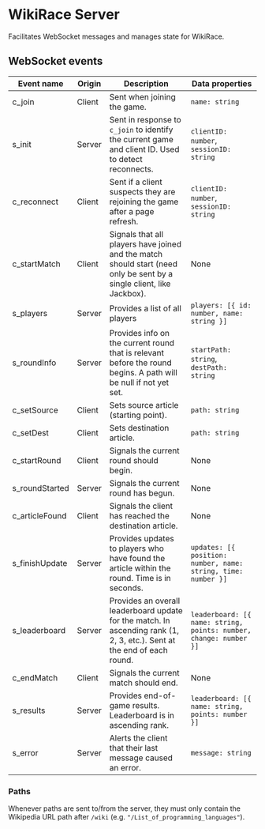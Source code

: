 # WikiRace Server
Facilitates WebSocket messages and manages state for WikiRace.

## WebSocket events
| Event name     | Origin | Description                                                                                                             | Data properties                                                   |
|----------------|--------|-------------------------------------------------------------------------------------------------------------------------|-------------------------------------------------------------------|
| c_join         | Client | Sent when joining the game.                                                                                             | `name: string`                                                    |
| s_init         | Server | Sent in response to `c_join` to identify the current game and client ID. Used to detect reconnects.                     | `clientID: number`, `sessionID: string`                           |
| c_reconnect    | Client | Sent if a client suspects they are rejoining the game after a page refresh.                                             | `clientID: number`, `sessionID: string`                           |
| c_startMatch   | Client | Signals that all players have joined and the match should start (need only be sent by a single client, like Jackbox).   | None                                                              |
| s_players      | Server | Provides a list of all players                                                                                          | `players: [{ id: number, name: string }]`                         |
| s_roundInfo    | Server | Provides info on the current round that is relevant before the round begins. A path will be null if not yet set.        | `startPath: string`, `destPath: string`                           |
| c_setSource    | Client | Sets source article (starting point).                                                                                   | `path: string`                                                    |
| c_setDest      | Client | Sets destination article.                                                                                               | `path: string`                                                    |
| c_startRound   | Client | Signals the current round should begin.                                                                                 | None                                                              |
| s_roundStarted | Server | Signals the current round has begun.                                                                                    | None                                                              |
| c_articleFound | Client | Signals the client has reached the destination article.                                                                 | None                                                              |
| s_finishUpdate | Server | Provides updates to players who have found the article within the round. Time is in seconds.                            | `updates: [{ position: number, name: string, time: number }]`     |
| s_leaderboard  | Server | Provides an overall leaderboard update for the match. In ascending rank (1, 2, 3, etc.). Sent at the end of each round. | `leaderboard: [{ name: string, points: number, change: number }]` |
| c_endMatch     | Client | Signals the current match should end.                                                                                   | None                                                              |
| s_results      | Server | Provides end-of-game results. Leaderboard is in ascending rank.                                                         | `leaderboard: [{ name: string, points: number }]`                 |
| s_error        | Server | Alerts the client that their last message caused an error.                                                              | `message: string`                                                 |

### Paths
Whenever paths are sent to/from the server, they must only contain the Wikipedia URL path after `/wiki` (e.g. `"/List_of_programming_languages"`).
